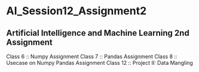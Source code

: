 # AI_Session12_Assignment2

Artificial Intelligence and Machine Learning 2nd Assignment
----------------------------------------------------------------
Class 6  :: Numpy Assignment
Class 7  :: Pandas Assignment
Class 8  :: Usecase on Numpy Pandas Assignment
Class 12 :: Project II: Data Mangling
